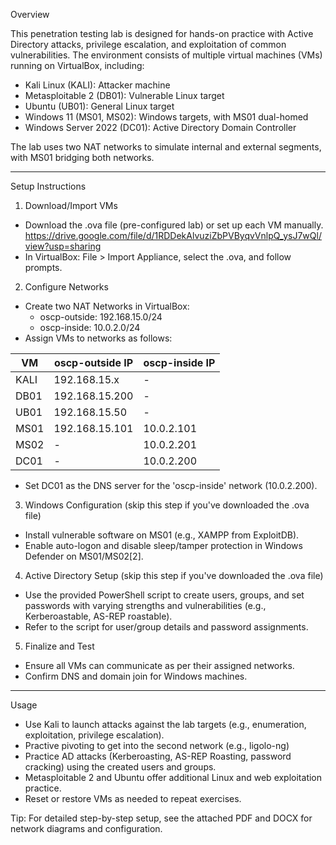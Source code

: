   Overview

This penetration testing lab is designed for hands-on practice 
with Active Directory attacks, privilege escalation, 
and exploitation of common vulnerabilities.
The environment consists of multiple virtual machines (VMs) running on VirtualBox, including:

- Kali Linux (KALI): Attacker machine
- Metasploitable 2 (DB01): Vulnerable Linux target
- Ubuntu (UB01): General Linux target
- Windows 11 (MS01, MS02): Windows targets, with MS01 dual-homed
- Windows Server 2022 (DC01): Active Directory Domain Controller

The lab uses two NAT networks to simulate internal and external segments, with MS01 bridging both networks.

---

  Setup Instructions

1. Download/Import VMs
- Download the .ova file (pre-configured lab) or set up each VM manually.
  https://drive.google.com/file/d/1RDDekAlvuziZbPVByqvVnlpQ_ysJ7wQl/view?usp=sharing
- In VirtualBox: File > Import Appliance, select the .ova, and follow prompts.

2. Configure Networks
- Create two NAT Networks in VirtualBox:
  - oscp-outside: 192.168.15.0/24
  - oscp-inside: 10.0.2.0/24
- Assign VMs to networks as follows:

| VM     | oscp-outside IP     | oscp-inside IP     |
|--------|---------------------|--------------------|
| KALI   | 192.168.15.x        | -                  |
| DB01   | 192.168.15.200      | -                  |
| UB01   | 192.168.15.50       | -                  |
| MS01   | 192.168.15.101      | 10.0.2.101         |
| MS02   | -                   | 10.0.2.201         |
| DC01   | -                   | 10.0.2.200         |

- Set DC01 as the DNS server for the 'oscp-inside' network (10.0.2.200).

3. Windows Configuration (skip this step if you've downloaded the .ova file)
- Install vulnerable software on MS01 (e.g., XAMPP from ExploitDB).
- Enable auto-logon and disable sleep/tamper protection in Windows Defender on MS01/MS02[2].

4. Active Directory Setup (skip this step if you've downloaded the .ova file)
- Use the provided PowerShell script to create users, groups, and set passwords with varying strengths and vulnerabilities (e.g., Kerberoastable, AS-REP roastable).
- Refer to the script for user/group details and password assignments.

5. Finalize and Test
- Ensure all VMs can communicate as per their assigned networks.
- Confirm DNS and domain join for Windows machines.

---

  Usage

- Use Kali to launch attacks against the lab targets (e.g., enumeration, exploitation, privilege escalation).
- Practive pivoting to get into the second network (e.g., ligolo-ng)
- Practice AD attacks (Kerberoasting, AS-REP Roasting, password cracking) using the created users and groups.
- Metasploitable 2 and Ubuntu offer additional Linux and web exploitation practice.
- Reset or restore VMs as needed to repeat exercises.

Tip: For detailed step-by-step setup, see the attached PDF and DOCX for network diagrams and configuration.

